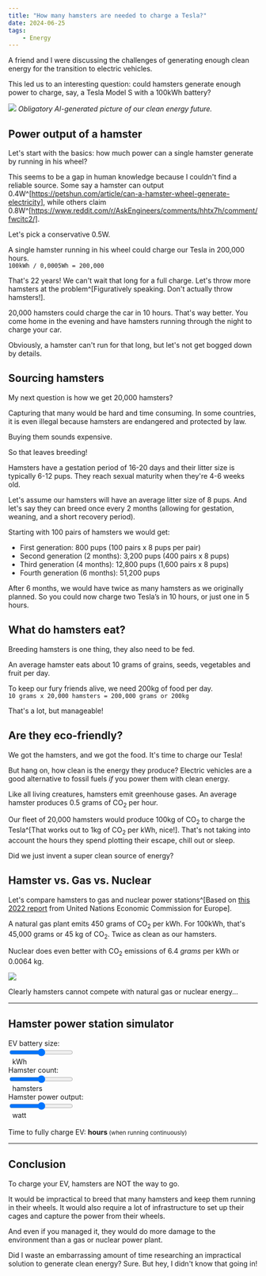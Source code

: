 ```yaml
---
title: "How many hamsters are needed to charge a Tesla?"
date: 2024-06-25
tags:
    - Energy
---
```


A friend and I were discussing the challenges of generating enough clean energy for the transition to electric vehicles.

This led us to an interesting question: could hamsters generate enough power to charge, say, a Tesla Model S with a 100kWh battery?

![](/trivia/how-many-hamsters-are-needed-to-charge-a-tesla/hamsters-charging-a-tesla.jpg)
*Obligatory AI-generated picture of our clean energy future.*

## Power output of a hamster
Let's start with the basics: how much power can a single hamster generate by running in his wheel?

This seems to be a gap in human knowledge because I couldn't find a reliable source. Some say a hamster can output 0.4W^[https://petshun.com/article/can-a-hamster-wheel-generate-electricity], while others claim 0.8W^[https://www.reddit.com/r/AskEngineers/comments/hhtx7h/comment/fwcitc2/]. 

Let's pick a conservative 0.5W.

A single hamster running in his wheel could charge our Tesla in 200,000 hours.  
`100kWh / 0,0005Wh = 200,000`

That's 22 years! We can't wait that long for a full charge. Let's throw more hamsters at the problem^[Figuratively speaking. Don't actually throw hamsters!]. 

20,000 hamsters could charge the car in 10 hours. That's way better. You come home in the evening and have hamsters running through the night to charge your car.

Obviously, a hamster can't run for that long, but let's not get bogged down by details.

## Sourcing hamsters
My next question is how we get 20,000 hamsters?

Capturing that many would be hard and time consuming. In some countries, it is even illegal because hamsters are endangered and protected by law.

Buying them sounds expensive.

So that leaves breeding!

Hamsters have a gestation period of 16-20 days and their litter size is typically 6-12 pups. They reach sexual maturity when they're 4-6 weeks old.

Let's assume our hamsters will have an average litter size of 8 pups. And let's say they can breed once every 2 months (allowing for gestation, weaning, and a short recovery period).

Starting with 100 pairs of hamsters we would get:
* First generation: 800 pups (100 pairs x 8 pups per pair)
* Second generation (2 months): 3,200 pups (400 pairs x 8 pups)
* Third generation (4 months): 12,800 pups (1,600 pairs x 8 pups)
* Fourth generation (6 months): 51,200 pups

After 6 months, we would have twice as many hamsters as we originally planned. So you could now charge two Tesla’s in 10 hours, or just one in 5 hours.

## What do hamsters eat?
Breeding hamsters is one thing, they also need to be fed.

An average hamster eats about 10 grams of grains, seeds, vegetables and fruit per day.

To keep our fury friends alive, we need 200kg of food per day.  
`10 grams x 20,000 hamsters = 200,000 grams or 200kg`

That's a lot, but manageable!

## Are they eco-friendly?
We got the hamsters, and we got the food. It's time to charge our Tesla! 

But hang on, how clean is the energy they produce? Electric vehicles are a good alternative to fossil fuels *if* you power them with clean energy.

Like all living creatures, hamsters emit greenhouse gases. An average hamster produces 0.5 grams of CO<sub>2</sub> per hour.

Our fleet of 20,000 hamsters would produce 100kg of CO<sub>2</sub> to charge the Tesla^[That works out to 1kg of CO<sub>2</sub> per kWh, nice!]. That's not taking into account the hours they spend plotting their escape, chill out or sleep.

Did we just invent a super clean source of energy?

## Hamster vs. Gas vs. Nuclear
Let's compare hamsters to gas and nuclear power stations^[Based on [this 2022 report](https://unece.org/documents/2022/08/integrated-life-cycle-assessment-electricity-sources) from United Nations Economic Commission for Europe].

A natural gas plant emits 450 grams of CO<sub>2</sub> per kWh. For 100kWh, that's 45,000 grams or 45 kg of CO<sub>2</sub>. Twice as clean as our hamsters.

Nuclear does even better with CO<sub>2</sub> emissions of 6.4 *grams* per kWh or 0.0064 kg.

![](/trivia/how-many-hamsters-are-needed-to-charge-a-tesla/hamsters-vs-gas-vs-nuclear.svg)

Clearly hamsters cannot compete with natural gas or nuclear energy...

---


## Hamster power station simulator
<script defer src="/assets/js/alpine-3.14.1.min.js"></script>

<div x-data="{ ev_battery: 100, hamster_count: 20000, hamster_power: 0.5 }">
    <div class="flex">
        <div>EV battery size:&nbsp;</div>
        <input type="range" x-model="ev_battery" min="10" max="150" step="1">
        <div>
            &nbsp;<span x-text="ev_battery"></span> kWh
        </div>
    </div>
    <div class="flex">
        <div class="pr-2">Hamster count:&nbsp;</div>
        <input type="range" x-model="hamster_count" min="100" max="50000" step="100">
        <div>
            &nbsp; <span x-text="hamster_count"></span> hamsters
        </div>
    </div>
    <div class="flex">
        <div>Hamster power output:&nbsp;</div>
        <input type="range" x-model="hamster_power" min="0.1" max="10" step="0.1">
        <div>
            &nbsp;<span x-text="hamster_power"></span> watt
        </div>
    </div>
    <br>
    <div>
        Time to fully charge EV:
        <strong>
            <span x-text="Math.round((ev_battery / (hamster_count * hamster_power / 1000) * 100)) / 100"></span>
            hours
        </strong>
        <small>(when running continuously)</small>
    </div>
</div>

---

## Conclusion
To charge your EV, hamsters are NOT the way to go.

It would be impractical to breed that many hamsters and keep them running in their wheels. It would also require a lot of infrastructure to set up their cages and capture the power from their wheels.

And even if you managed it, they would do more damage to the environment than a gas or nuclear power plant.

Did I waste an embarrassing amount of time researching an impractical solution to generate clean energy? Sure. But hey, I didn't know that going in!
